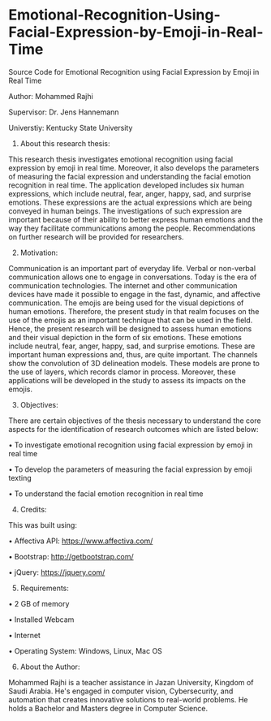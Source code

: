 # Emotional-Recognition-Using-Facial-Expression-by-Emoji-in-Real-Time
Source Code for Emotional Recognition using Facial Expression by Emoji in Real Time

Author: Mohammed Rajhi

Supervisor: Dr. Jens Hannemann

Universtiy: Kentucky State University

1. About this research thesis: 

This research thesis investigates emotional recognition using facial expression by emoji in real time. Moreover, it also develops the parameters of measuring the facial expression and understanding the facial emotion recognition in real time. The application developed includes six human expressions, which include neutral, fear, anger, happy, sad, and surprise emotions. These expressions are the actual expressions which are being conveyed in human beings. The investigations of such expression are important because of their ability to better express human emotions and the way they facilitate communications among the people. Recommendations on further research will be provided for researchers.

2. Motivation: 

Communication is an important part of everyday life. Verbal or non-verbal communication allows one to engage in conversations. Today is the era of communication technologies. The internet and other communication devices have made it possible to engage in the fast, dynamic, and affective communication. The emojis are being used for the visual depictions of human emotions. Therefore, the present study in that realm focuses on the use of the emojis as an important technique that can be used in the field. Hence, the present research will be designed to assess human emotions and their visual depiction in the form of six emotions. These emotions include neutral, fear, anger, happy, sad, and surprise emotions. These are important human expressions and, thus, are quite important. The channels show the convolution of 3D delineation models. These models are prone to the use of layers, which records clamor in process. Moreover, these applications will be developed in the study to assess its impacts on the emojis. 

3. Objectives: 

There are certain objectives of the thesis necessary to understand the core aspects for the identification of research outcomes which are listed below:

•	To investigate emotional recognition using facial expression by emoji in real time

•	To develop the parameters of measuring the facial expression by emoji texting

•	To understand the facial emotion recognition in real time


4. Credits:

This was built using:

• Affectiva API: 
https://www.affectiva.com/

• Bootstrap: 
http://getbootstrap.com/

• jQuery:
https://jquery.com/



5. Requirements:


• 2 GB of memory

• Installed Webcam

• Internet 

• Operating System: Windows, Linux, Mac OS

6. About the Author:

Mohammed Rajhi is a teacher assistance in Jazan University, Kingdom of Saudi Arabia. He's engaged in computer vision, Cybersecurity, and automation that creates innovative solutions to real-world problems. He holds a Bachelor and Masters degree in Computer Science.  

